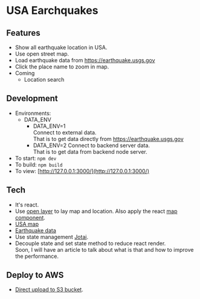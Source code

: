 # USA Earchquakes

## Features
- Show all earthquake location in USA.
- Use open street map.
- Load earthquake data from https://earthquake.usgs.gov
- Click the place name to zoom in map.
- Coming
  - Location search

## Development
- Environments:
  - DATA_ENV
    - DATA_ENV=1  
      Connect to external data.  
      That is to get data directly from https://earthquake.usgs.gov
    - DATA_ENV=2
      Connect to backend server data.  
      That is to get data from backend node server.
- To start: `npm dev`
- To build: `npm build`
- To view: [http://127.0.0.1:3000/](http://127.0.0.1:3000/)

## Tech
- It's react. 
- Use [open layer](https://www.npmjs.com/package/ol) to lay map and location. Also apply the react [map component](https://github.com/mbrown3321/openlayers-react-map).
- [USA map](https://raw.githubusercontent.com/johan/world.geo.json/master/countries/USA.geo.json)
- [Earthquake data](https://earthquake.usgs.gov/earthquakes/feed/v1.0/summary/all_hour.geojson)
- Use state management [Jotai](https://github.com/pmndrs/jotai).
- Decouple state and set state method to reduce react render.  
  Soon, I will have an article to talk about what is that and how to improve the performance.

## Deploy to AWS
- [Direct upload to S3 bucket](https://ccapeng.blogspot.com/2021/07/upload-react-to-aws-s3.html).

